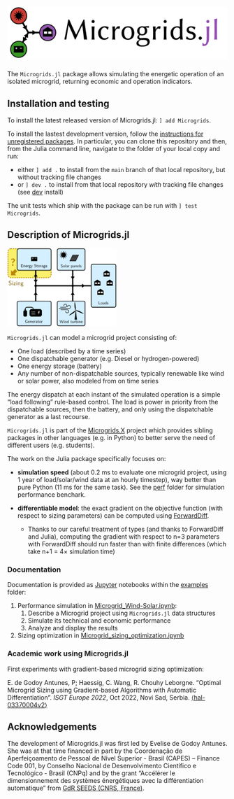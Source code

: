 # ![Microgrids.jl](https://github.com/Microgrids-X/Microgrids-artwork/raw/main/svg/Microgrids-jl.svg)

The `Microgrids.jl` package allows simulating the energetic operation of an isolated microgrid,
returning economic and operation indicators.


## Installation and testing

To install the latest released version of Microgrids.jl: `] add Microgrids`.

To install the lastest development version, follow the [instructions for unregistered packages](http://pkgdocs.julialang.org/v1/managing-packages/#Adding-unregistered-packages).
In particular, you can clone this repository and then, from the Julia command line,
navigate to the folder of your local copy and run:
- either `] add .` to install from the `main` branch of that local repository, but without tracking file changes
- or `] dev .` to install from that local repository *with* tracking file changes (see [dev](https://pkgdocs.julialang.org/v1/managing-packages/#developing) install)

The unit tests which ship with the package can be run with `] test Microgrids`.

## Description of Microgrids.jl

<img alt="Microgrid sizing illustration" src="https://github.com/Microgrids-X/Microgrids-artwork/raw/main/svg/microgrid_sizing.svg" width="250px">

`Microgrids.jl` can model a microgrid project consisting of:
- One load (described by a time series)
- One dispatchable generator (e.g. Diesel or hydrogen-powered)
- One energy storage (battery)
- Any number of non-dispatchable sources, typically renewable like wind or solar power,
  also modeled from on time series

The energy dispatch at each instant of the simulated operation is a simple
“load following” rule-based control.
The load is power in priority from the dispatchable sources,
then the battery, and only using the dispatchable generator as a last recourse.

`Microgrids.jl` is part of the [Microgrids.X](https://github.com/Microgrids-X/) project
which provides sibling packages in other languages (e.g. in Python)
to better serve the need of different users (e.g. students).

The work on the Julia package specifically focuses on:
- **simulation speed** (about 0.2 ms to evaluate one microgrid project,
  using 1 year of load/solar/wind data at an hourly timestep), way better than pure Python (11 ms for the same task).
  See the [perf](perf) folder for simulation performance benchark.
- **differentiable model**: the exact gradient on the objective function
  (with respect to sizing parameters) can be computed using
  [ForwardDiff](http://www.juliadiff.org/ForwardDiff.jl/).

    - Thanks to our careful treatment of types (and thanks to ForwardDiff and Julia),
      computing the gradient with respect to n=3 parameters with ForwardDiff should run
      faster than with finite differences (which take n+1 = 4× simulation time)

### Documentation

Documentation is provided as [Jupyter](https://jupyter.org/) notebooks within the [examples](examples) folder:
1. Performance simulation in [Microgrid_Wind-Solar.ipynb](examples/Microgrid_Wind-Solar.ipynb):
   1. Describe a Microgrid project using `Microgrids.jl` data structures
   2. Simulate its technical and economic performance
   3. Analyze and display the results
2. Sizing optimization in [Microgrid_sizing_optimization.ipynb](examples/Microgrid_sizing_optimization.ipynb)

### Academic work using Microgrids.jl

First experiments with gradient-based microgrid sizing optimization:

E. de Godoy Antunes, P; Haessig, C. Wang, R. Chouhy Leborgne. “Optimal Microgrid Sizing using Gradient-based Algorithms with Automatic Differentiation”. *ISGT Europe 2022*, Oct 2022, Novi Sad, Serbia. [⟨hal-03370004v2⟩](https://hal.archives-ouvertes.fr/hal-03370004)


## Acknowledgements

The development of Microgrids.jl was first led by Evelise de Godoy Antunes.
She was at that time financed in part by
the Coordenação de Aperfeiçoamento de Pessoal de Nı́vel Superior - Brasil (CAPES) – Finance Code 001,
by Conselho Nacional de Desenvolvimento Cientı́fico e Tecnológico - Brasil (CNPq)
and by the grant “Accélérer le dimensionnement des systèmes énergétiques avec
la différentiation automatique” from [GdR SEEDS (CNRS, France)](https://seeds.cnrs.fr/).
